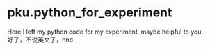 # pku.python_for_experiment
Here I left my python code for my experiment, maybe helpful to you.<br>
好了，不说英文了，nnd
